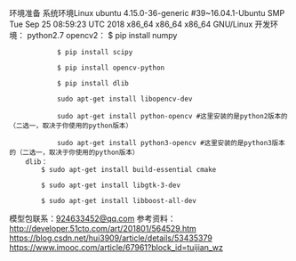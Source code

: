 环境准备
	系统环境Linux ubuntu 4.15.0-36-generic #39~16.04.1-Ubuntu SMP Tue Sep 25 08:59:23 UTC 2018 x86_64 x86_64 x86_64 GNU/Linux
	开发环境：
  		python2.7
 		opencv2：
 			    $ pip install numpy 
 			    
    			$ pip install scipy 
     
    			$ pip install opencv-python 
     
    			$ pip install dlib 

    			sudo apt-get install libopencv-dev 

    			sudo apt-get install python-opencv #这里安装的是python2版本的 （二选一，取决于你使用的python版本） 

    			sudo apt-get install python3-opencv #这里安装的是python3版本的（二选一，取决于你使用的python版本）
  		dlib：
  			$ sudo apt-get install build-essential cmake 
     
    		$ sudo apt-get install libgtk-3-dev 
     
    		$ sudo apt-get install libboost-all-dev 
模型包联系：924633452@qq.com
参考资料：
http://developer.51cto.com/art/201801/564529.htm
https://blog.csdn.net/hui3909/article/details/53435379
https://www.imooc.com/article/67961?block_id=tuijian_wz
